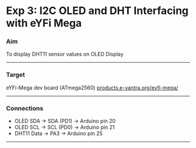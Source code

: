 # Exp 3: I2C OLED and DHT Interfacing with eYFi Mega

### Aim

To display DHT11 sensor values on OLED Display

---

### Target

eYFi-Mega dev board (ATmega2560) [products.e-yantra.org/eyfi-mega/](products.e-yantra.org/eyfi-mega/)

---

### Connections

- OLED SDA     -> SDA (PD1)  -> Arduino pin 20
- OLED SCL     -> SCL (PD0)  -> Arduino pin 21
- DHT11 Data   -> PA3        -> Arduino pin 25

---